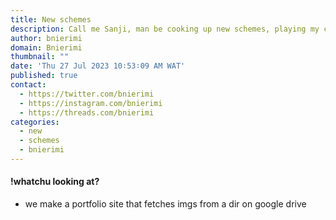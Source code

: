```yaml
---
title: New schemes
description: Call me Sanji, man be cooking up new schemes, playing my cards like Hawkins.
author: bnierimi
domain: Bnierimi
thumbnail: ""
date: 'Thu 27 Jul 2023 10∶53∶09 AM WAT'
published: true
contact:
  - https://twitter.com/bnierimi
  - https://instagram.com/bnierimi
  - https://threads.com/bnierimi
categories:
  - new
  - schemes
  - bnierimi
---
```


#### !whatchu looking at?
- we make a portfolio site that fetches imgs from a dir on google drive